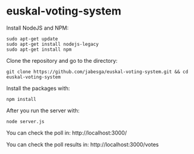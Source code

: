 # euskal-voting-system


Install NodeJS and NPM:
```
sudo apt-get update
sudo apt-get install nodejs-legacy
sudo apt-get install npm
```

Clone the repository and go to the directory:
```
git clone https://github.com/jabesga/euskal-voting-system.git && cd euskal-voting-system
```

Install the packages with:

```
npm install
```

After you run the server with:

```
node server.js
```

You can check the poll in: http://localhost:3000/

You can check the poll results in: http://localhost:3000/votes
